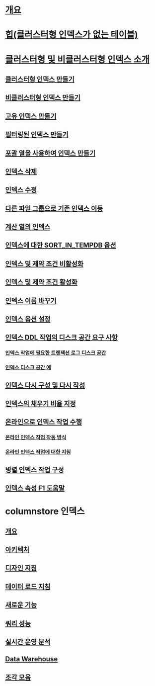 # [개요](indexes.md)  
# [힙(클러스터형 인덱스가 없는 테이블)](heaps-tables-without-clustered-indexes.md)  
# [클러스터형 및 비클러스터형 인덱스 소개](clustered-and-nonclustered-indexes-described.md)  
## [클러스터형 인덱스 만들기](create-clustered-indexes.md)  
## [비클러스터형 인덱스 만들기](create-nonclustered-indexes.md)  
## [고유 인덱스 만들기](create-unique-indexes.md)  
## [필터링된 인덱스 만들기](create-filtered-indexes.md)  
## [포괄 열을 사용하여 인덱스 만들기](create-indexes-with-included-columns.md)  
## [인덱스 삭제](delete-an-index.md)  
## [인덱스 수정](modify-an-index.md)  
## [다른 파일 그룹으로 기존 인덱스 이동](move-an-existing-index-to-a-different-filegroup.md)  
## [계산 열의 인덱스](indexes-on-computed-columns.md)  
## [인덱스에 대한 SORT_IN_TEMPDB 옵션](sort-in-tempdb-option-for-indexes.md)  
## [인덱스 및 제약 조건 비활성화](disable-indexes-and-constraints.md)  
## [인덱스 및 제약 조건 활성화](enable-indexes-and-constraints.md)  
## [인덱스 이름 바꾸기](rename-indexes.md)  
## [인덱스 옵션 설정](set-index-options.md)  
## [인덱스 DDL 작업의 디스크 공간 요구 사항](disk-space-requirements-for-index-ddl-operations.md)  
### [인덱스 작업에 필요한 트랜잭션 로그 디스크 공간](transaction-log-disk-space-for-index-operations.md)  
### [인덱스 디스크 공간 예](index-disk-space-example.md)  
## [인덱스 다시 구성 및 다시 작성](reorganize-and-rebuild-indexes.md)  
## [인덱스의 채우기 비율 지정](specify-fill-factor-for-an-index.md)  
## [온라인으로 인덱스 작업 수행](perform-index-operations-online.md)  
### [온라인 인덱스 작업 작동 방식](how-online-index-operations-work.md)  
### [온라인 인덱스 작업에 대한 지침](guidelines-for-online-index-operations.md)  
## [병렬 인덱스 작업 구성](configure-parallel-index-operations.md)  
## [인덱스 속성 F1 도움말](index-properties-f1-help.md)  

# columnstore 인덱스
## [개요](columnstore-indexes-overview.md)  
## [아키텍처](../../relational-databases/sql-server-index-design-guide.md#columnstore_index)  
## [디자인 지침](columnstore-indexes-design-guidance.md)  
## [데이터 로드 지침](columnstore-indexes-data-loading-guidance.md)  
## [새로운 기능](columnstore-indexes-what-s-new.md)  
## [쿼리 성능](columnstore-indexes-query-performance.md)  
## [실시간 운영 분석](get-started-with-columnstore-for-real-time-operational-analytics.md)  
## [Data Warehouse](columnstore-indexes-data-warehouse.md)  
## [조각 모음](columnstore-indexes-defragmentation.md)  

